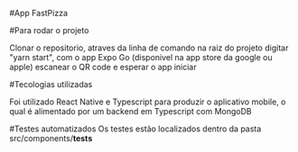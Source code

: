 #App FastPizza

#Para rodar o projeto

Clonar o repositorio, atraves da linha de comando na raiz do projeto digitar "yarn start", com o app Expo Go (disponivel na app store da google ou apple) escanear o QR code e esperar o app iniciar

#Tecologias utilizadas

Foi utilizado React Native e Typescript para produzir o aplicativo mobile, o qual é alimentado por um backend em Typescript com MongoDB

#Testes automatizados
Os testes estão localizados dentro da pasta src/components/__tests__
